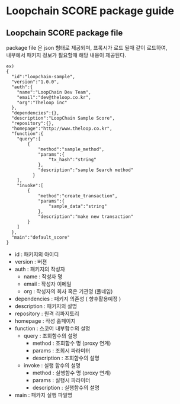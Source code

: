 # Loopchain SCORE package guide

## Loopchain SCORE package file
package file 은 json 형태로 제공되며, 프록시가 로드 될때 같이 로드하여,  
내부에서 패키지 정보가 필요할때 해당 내용이 제공된다.
```
ex) 
{
  "id":"loopchain-sample",
  "version":"1.0.0",
  "auth":{
    "name":"LoopChain Dev Team",
    "email":"dev@theloop.co.kr",
    "org":"Theloop inc"
  },
  "dependencies":{},
  "description":"LoopChain Sample Score",
  "repository":{},
  "homepage":"http://www.theloop.co.kr",
  "function":{
    "query":[
        {
            "method":"sample_method",
            "params":{
                "tx_hash":"string"
            },
            "description":"sample Search method"
          }
    ],
    "invoke":[
        {
            "method":"create_transaction",
            "params":{
                "sample_data":"string"
            },
            "description":"make new transaction"
        }
    ]
  },
  "main":"default_score"
}
```
- id : 패키지의 아이디
- version : 버젼
- auth : 패키지의 작성자
   - name : 작성자 명
   - email : 작성자 이메일
   - org : 작성자의 회사 혹은 기관명 (풀네임)
- dependencies : 패키지 의존성 ( 향후활용예정 )
- description : 패키지의 설명
- repository : 원격 리파지토리
- homepage : 작성 홈페이지
- function : 스코어 내부함수의 설명
  - query : 조회함수의 설명
     - method : 조회함수 명 (proxy 연계)
     - params : 조회시 파라미터
     - description : 조회함수의 설명
  - invoke : 실행 함수의 설명
     - method : 실행함수 명 (proxy 연계)
     - params : 실행시 파라미터
     - description : 실행함수의 설명
- main : 패카지 실행 파일명


